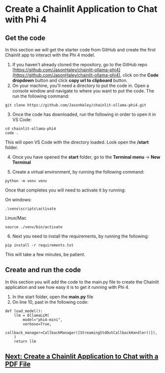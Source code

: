# Create a Chainlit Application to Chat with Phi 4

## Get the code

In this section we will get the starter code from GitHub and create the first Chainlit app to interact with the Phi 4 model.

1. If you haven't already cloned the repository, go to the GitHub repo [https://github.com/JasonHaley/chainlit-ollama-phi4](https://github.com/JasonHaley/chainlit-ollama-phi4), click on the **Code dropdown** button and click **copy url to clipboard** button.
2. On your machine, you'll need a directory to put the code in. Open a console window and navigate to where you want to put the code. The run the following command:

```
git clone https://github.com/JasonHaley/chainlit-ollama-phi4.git
```

3. Once the code has downloaded, run the following in order to open it in VS Code:
```
cd chainlit-ollama-phi4
code .
```
This will open VS Code with the directory loaded. Look open the **/start** folder.

4. Once you have opened the **start** folder, go to the **Terminal menu** -> **New Terminal** 

5. Create a virtual environment, by running the following command:

```
python -m venv venv
```

Once that completes you will need to activate it by running:

On windows:
```
.\venv\scripts\activate
```

Linux/Mac
```
source ./venv/bin/activate
```

6. Next you need to install the requirements, by running the following:

```
pip install -r requirements.txt
```
This will take a few minutes, be patient.

## Create and run the code

In this section you will add the code to the main.py file to create the Chainlit application and see how easy it is to get it running with Phi 4.

1. In the start folder, open the **main.py** file
2. On line 10, past in the following code:
```
def load_model():
    llm = OllamaLLM(
        model="phi4-mini",
        verbose=True,
        callback_manager=CallbackManager([StreamingStdOutCallbackHandler()]),
    )
    return llm
```

## [Next: Create a Chainlit Application to Chat with a PDF File](./part3.md)